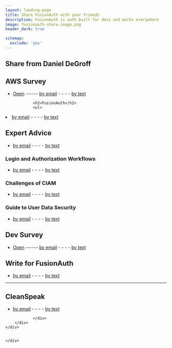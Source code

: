 ```yaml
---
layout: landing-page
title: Share FusionAuth with your friends
description: FusionAuth is auth built for devs and works everywhere
image: fusionauth-share-image.png
header_dark: true

sitemap:
  exclude: 'yes'
---
```

<main>
  <section class="pb-6 pt-5">
    <div class="container">
        <div class="row">
            <div class="col">
                <div class="block-heading">
                <h2 class="pt-4 pb-3 display-4">Share from Daniel DeGroff</h2>
                </div>
                <div>
                <h2>AWS Survey</h2>
                <ul>
                <li><a class="btn btn-primary text-lowercase" href="https://forms.gle/3o5nKQVH18ukcfGv8
" target="_blank">Open</a> ------ <a class="btn btn-primary text-lowercase" href="mailto:?subject=FusionAuth:%20AWS%20re:Invent%20Survey&amp;body=From%20Daniel%20DeGroff%20-%20FusionAuth.io%20AWS%20re:Invent%20Survey-%20https://forms.gle/3o5nKQVH18ukcfGv8
">by email</a> - - - - <a class="btn btn-primary text-lowercase" href="sms:&amp;body=From%20Daniel%20DeGroff%20-%20FusionAuth.io%20AWS%20re:Invent%20Survey-%20https://forms.gle/3o5nKQVH18ukcfGv8
">by text</a></li>
                </ul>


                <h2>FusionAuth</h2>
                <ul>
<li><a class="btn btn-primary text-lowercase" href="mailto:?subject=From%20Daniel%20DeGroff%20-%20About%20FusionAuth&amp;body=FusionAuth%20-%20Auth%20for%20any%20app%20-%20https://fusionauth.io">by email</a> - - - - <a class="btn btn-primary text-lowercase" href="sms:&amp;body=From%20Daniel%20DeGroff%20-%20FusionAuth%20-%20Auth%20for%20any%20app%20-%20https://fusionauth.io">by text</a></li>
</ul>

<h2>Expert Advice</h2>
<ul>
<li><a class="btn btn-primary text-lowercase" href="mailto:?subject=FusionAuth:%20Expert%20Advice&amp;body=From%20Daniel%20DeGroff%20-%20FusionAuth:%20Expert%20Advice-%20https://fusionauth.io/learn/expert-advice/">by email</a> - - - - <a class="btn btn-primary text-lowercase" href="sms:&amp;body=From%20Daniel%20DeGroff%20-%20FusionAuth:%20Expert%20Advice-%20https://fusionauth.io/learn/expert-advice/">by text</a></li>
</ul>

<div class="ml-4 pl-4 border-left">
<h3>Login and Authorization Workflows</h3>
<ul>
<li><a class="btn btn-primary text-lowercase" href="mailto:?subject=FusionAuth:%20Login%20and%20Authentication%20Workflows&amp;body=From%20Daniel%20DeGroff%20-%20Login%20and%20Authentication%20Workflows-%20https://fusionauth.io/learn/expert-advice/authentication/login-authentication-workflows">by email</a> - - - - <a class="btn btn-primary text-lowercase" href="sms:&amp;body=From%20Daniel%20DeGroff%20-%20Login%20and%20Authentication%20Workflows-%20https://fusionauth.io/learn/expert-advice/authentication/login-authentication-workflows">by text</a></li>
</ul>

<h3>Challenges of CIAM</h3>
<ul>
<li><a class="btn btn-primary text-lowercase" href="mailto:?subject=FusionAuth:%20Challenges%20of%20CIAM&amp;body=From%20Daniel%20DeGroff%20-%20Challenges%20of%20CIAM-%20https://fusionauth.io/learn/expert-advice/ciam/challenges-of-ciam">by email</a> - - - - <a class="btn btn-primary text-lowercase" href="sms:&amp;body=From%20Daniel%20DeGroff%20-%20Challenges%20of%20CIAM-%20https://fusionauth.io/learn/expert-advice/ciam/challenges-of-ciam">by text</a></li>
</ul>

<h3>Guide to User Data Security</h3>
<ul>
<li><a class="btn btn-primary text-lowercase" href="mailto:?subject=FusionAuth:%20Guide%20to%20User%20Data%20Security&amp;body=From%20Daniel%20DeGroff%20-%20Guide%20to%20User%20Data%20Security-%20https://fusionauth.io/learn/expert-advice/security/guide-to-user-data-security">by email</a> - - - - <a class="btn btn-primary text-lowercase" href="sms:&amp;body=From%20Daniel%20DeGroff%20-%20Guide%20to%20User%20Data%20Security-%20https://fusionauth.io/learn/expert-advice/security/guide-to-user-data-security">by text</a></li>
</ul>
</div>

<h2>Dev Survey</h2>
<ul>
<li><a class="btn btn-primary text-lowercase" href="https://goo.gl/forms/orEcqgsqmoZndK8E2" target="_blank">Open</a> ------ <a class="btn btn-primary text-lowercase" href="mailto:?subject=FusionAuth:%20Easy%20Dev%20Survey&amp;body=From%20Daniel%20DeGroff%20-%20FusionAuth.io%20Easy%20Dev%20Survey-%20https://goo.gl/forms/orEcqgsqmoZndK8E2">by email</a> - - - - <a class="btn btn-primary text-lowercase" href="sms:&amp;body=From%20Daniel%20DeGroff%20-%20FusionAuth.io%20Easy%20Dev%20Survey-%20https://goo.gl/forms/orEcqgsqmoZndK8E2">by text</a></li>
</ul>
<h2>Write for FusionAuth</h2>
<ul>
<li><a class="btn btn-primary text-lowercase" href="mailto:?subject=Write%20for%20FusionAuth&amp;body=From%20Daniel%20DeGroff%20-%20Write%20for%20FusionAuth-%20https://fusionauth.io/write-for-fusionauth">by email</a> - - - - <a class="btn btn-primary text-lowercase" href="sms:&amp;body=From%20Daniel%20DeGroff%20-%20Write%20for%20FusionAuth-%20https://fusionauth.io/write-for-fusionauth">by text</a></li>
</ul>
<hr />
                <h2 class="mt-5">CleanSpeak</h2>
                <ul>
<li><a class="btn btn-info text-lowercase" href="mailto:?subject=About%20CleanSpeak&amp;body=From%20Daniel%20DeGroff%20-%20CleanSpeak%20-%20Premier%20Profanity%20Filtering%20-%20https://cleanspeak.com">by email</a> - - - - <a class="btn btn-info text-lowercase" href="sms:&amp;body=From%20Daniel%20DeGroff%20-%20CleanSpeak%20-%20Premier%20Profanity%20Filtering%20and%20Moderation%20-%20https://cleanspeak.com">by text</a></li>
</ul>

                </div>
        </div>
    </div>


    </div>
  </section>

</main>
